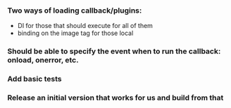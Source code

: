 ### Two ways of loading callback/plugins:
- DI for those that should execute for all of them
- binding on the image tag for those local

### Should be able to specify the event when to run the callback: onload, onerror, etc.

### Add basic tests

### Release an initial version that works for us and build from that
